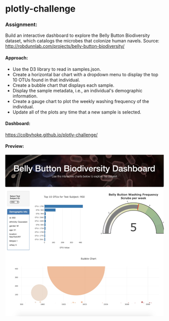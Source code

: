 # plotly-challenge

### Assignment:
Build an interactive dashboard to explore the Belly Button Biodiversity dataset, which catalogs the microbes that colonize human navels.
Source: http://robdunnlab.com/projects/belly-button-biodiversity/

#### Approach:
* Use the D3 library to read in samples.json.
* Create a horizontal bar chart with a dropdown menu to display the top 10 OTUs found in that individual.
* Create a bubble chart that displays each sample.
* Display the sample metadata, i.e., an individual's demographic information.
* Create a gauge chart to plot the weekly washing frequency of the individual.
* Update all of the plots any time that a new sample is selected.

#### Dashboard:
https://colbyhoke.github.io/plotly-challenge/

#### Preview:
![screenshot](screenshot/screenshot.jpg)